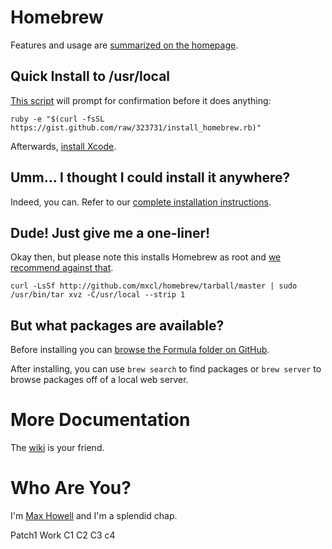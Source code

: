 Homebrew
========
Features and usage are [summarized on the homepage][homepage].


Quick Install to /usr/local
---------------------------
[This script][gist] will prompt for confirmation before it does anything:

    ruby -e "$(curl -fsSL https://gist.github.com/raw/323731/install_homebrew.rb)"

Afterwards, [install Xcode][xcode].


Umm… I thought I could install it anywhere?
-------------------------------------------
Indeed, you can. Refer to our [complete installation instructions][install].


Dude! Just give me a one-liner!
-------------------------------
Okay then, but please note this installs Homebrew as root and
[we recommend against that][sudo].

    curl -LsSf http://github.com/mxcl/homebrew/tarball/master | sudo /usr/bin/tar xvz -C/usr/local --strip 1


But what packages are available?
--------------------------------
Before installing you can
[browse the Formula folder on GitHub][browse-formulae].

After installing, you can use `brew search` to find packages or `brew server`
to browse packages off of a local web server.


More Documentation
==================
The [wiki][] is your friend.


Who Are You?
============
I'm [Max Howell][mxcl] and I'm a splendid chap.


Patch1
Work
C1
C2
C3
c4

[homepage]:http://mxcl.github.com/homebrew
[gist]:http://gist.github.com/323731
[xcode]:http://developer.apple.com/technologies/xcode.html
[install]:http://wiki.github.com/mxcl/homebrew/installation
[sudo]:http://wiki.github.com/mxcl/homebrew/installation#sudo
[wiki]:http://wiki.github.com/mxcl/homebrew
[mxcl]:http://twitter.com/mxcl
[browse-formulae]:http://github.com/mxcl/homebrew/tree/master/Library/Formula/

